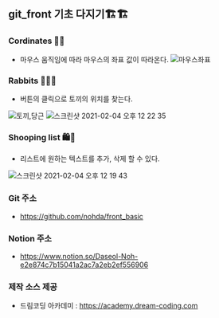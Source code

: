 ## git_front 기초 다지기🏗🏗



### Cordinates 🎯🎯


- 마우스 움직임에 따라 마우스의 좌표 값이 따라온다. 
![마우스좌표](https://user-images.githubusercontent.com/49062739/106846440-37d7b600-66f0-11eb-80f9-8fc9b3c36e80.png)






### Rabbits 🐇🐰🥕


- 버튼의 클릭으로 토끼의 위치를 찾는다.

![토끼,당근](https://user-images.githubusercontent.com/49062739/106846527-5b9afc00-66f0-11eb-8981-2f8521f87832.png)
![스크린샷 2021-02-04 오후 12 22 35](https://user-images.githubusercontent.com/49062739/106846533-5fc71980-66f0-11eb-94cf-080392dc3008.png)



### Shooping list 🛍🛒


- 리스트에 원하는 텍스트를 추가, 삭제 할 수 있다.

![스크린샷 2021-02-04 오후 12 19 43](https://user-images.githubusercontent.com/49062739/106846548-6bb2db80-66f0-11eb-8e40-257770664eaa.png)




### Git 주소

- https://github.com/nohda/front_basic


### Notion 주소

- https://www.notion.so/Daseol-Noh-e2e874c7b15041a2ac7a2eb2ef556906



### 제작 소스 제공

- 드림코딩 아카데미 : https://academy.dream-coding.com
